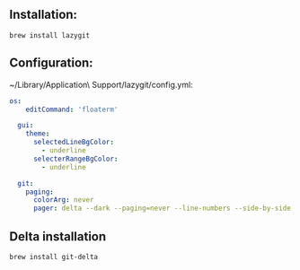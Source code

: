 ## Installation:

`brew install lazygit`

## Configuration:

~/Library/Application\ Support/lazygit/config.yml:

```yaml
os:
    editCommand: 'floaterm'

  gui:
    theme:
      selectedLineBgColor:
        - underline
      selecterRangeBgColor:
        - underline

  git:
    paging:
      colorArg: never
      pager: delta --dark --paging=never --line-numbers --side-by-side
```

## Delta installation

`brew install git-delta`
